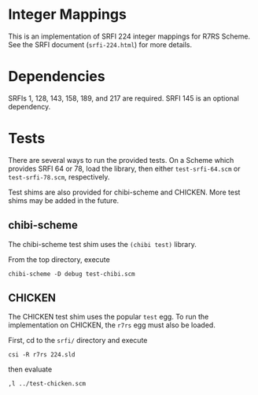 # Integer Mappings

This is an implementation of SRFI 224 integer mappings for R7RS Scheme.
See the SRFI document (`srfi-224.html`) for more details.

# Dependencies

SRFIs 1, 128, 143, 158, 189, and 217 are required.  SRFI 145 is an
optional dependency.

# Tests

There are several ways to run the provided tests.  On a Scheme which
provides SRFI 64 or 78, load the library, then either
`test-srfi-64.scm` or `test-srfi-78.scm`, respectively.

Test shims are also provided for chibi-scheme and CHICKEN.
More test shims may be added in the future.

## chibi-scheme

The chibi-scheme test shim uses the `(chibi test)` library.

From the top directory, execute

    chibi-scheme -D debug test-chibi.scm

## CHICKEN

The CHICKEN test shim uses the popular `test` egg.  To run the
implementation on CHICKEN, the `r7rs` egg must also be loaded.

First, cd to the `srfi/` directory and execute

    csi -R r7rs 224.sld

then evaluate

    ,l ../test-chicken.scm
